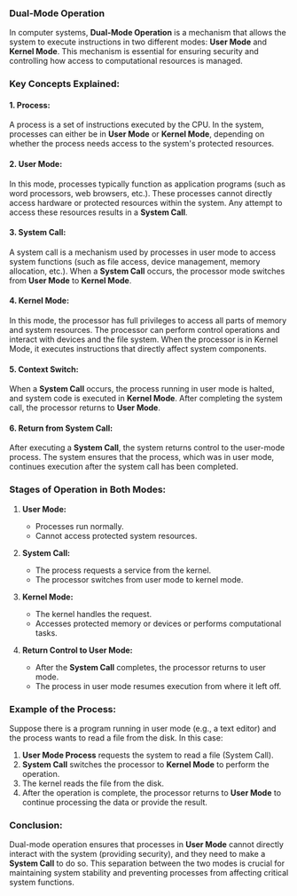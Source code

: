 ### Dual-Mode Operation

In computer systems, **Dual-Mode Operation** is a mechanism that allows the system to execute instructions in two different modes: **User Mode** and **Kernel Mode**. This mechanism is essential for ensuring security and controlling how access to computational resources is managed.

### **Key Concepts Explained:**

#### 1. **Process:**
A process is a set of instructions executed by the CPU. In the system, processes can either be in **User Mode** or **Kernel Mode**, depending on whether the process needs access to the system's protected resources.

#### 2. **User Mode:**
In this mode, processes typically function as application programs (such as word processors, web browsers, etc.). These processes cannot directly access hardware or protected resources within the system. Any attempt to access these resources results in a **System Call**.

#### 3. **System Call:**
A system call is a mechanism used by processes in user mode to access system functions (such as file access, device management, memory allocation, etc.). When a **System Call** occurs, the processor mode switches from **User Mode** to **Kernel Mode**.

#### 4. **Kernel Mode:**
In this mode, the processor has full privileges to access all parts of memory and system resources. The processor can perform control operations and interact with devices and the file system. When the processor is in Kernel Mode, it executes instructions that directly affect system components.

#### 5. **Context Switch:**
When a **System Call** occurs, the process running in user mode is halted, and system code is executed in **Kernel Mode**. After completing the system call, the processor returns to **User Mode**.

#### 6. **Return from System Call:**
After executing a **System Call**, the system returns control to the user-mode process. The system ensures that the process, which was in user mode, continues execution after the system call has been completed.

### **Stages of Operation in Both Modes:**

1. **User Mode:**
   - Processes run normally.
   - Cannot access protected system resources.
   
2. **System Call:**
   - The process requests a service from the kernel.
   - The processor switches from user mode to kernel mode.

3. **Kernel Mode:**
   - The kernel handles the request.
   - Accesses protected memory or devices or performs computational tasks.

4. **Return Control to User Mode:**
   - After the **System Call** completes, the processor returns to user mode.
   - The process in user mode resumes execution from where it left off.

### **Example of the Process:**

Suppose there is a program running in user mode (e.g., a text editor) and the process wants to read a file from the disk. In this case:

1. **User Mode Process** requests the system to read a file (System Call).
2. **System Call** switches the processor to **Kernel Mode** to perform the operation.
3. The kernel reads the file from the disk.
4. After the operation is complete, the processor returns to **User Mode** to continue processing the data or provide the result.

### **Conclusion:**
Dual-mode operation ensures that processes in **User Mode** cannot directly interact with the system (providing security), and they need to make a **System Call** to do so. This separation between the two modes is crucial for maintaining system stability and preventing processes from affecting critical system functions.
